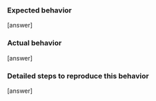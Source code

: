 ### Expected behavior
[answer]

### Actual behavior
[answer]

### Detailed steps to reproduce this behavior
[answer]
